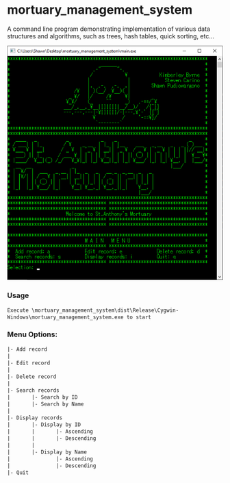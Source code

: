 # mortuary_management_system

A command line program demonstrating implementation of various data structures and algorithms, such as trees, hash tables, quick sorting, etc...

![Main Page](main.png)
### Usage
    
	Execute \mortuary_management_system\dist\Release\Cygwin-Windows\mortuary_management_system.exe to start

### Menu Options:

	|- Add record
	|
	|- Edit record
	|
	|- Delete record
	|
	|- Search records
	|		|- Search by ID
	|		|- Search by Name
	|
	|- Display records
	|		|- Display by ID
	|		|		|- Ascending
	|		|		|- Descending
	|		|
	|		|- Display by Name
	|				|- Ascending
	|				|- Descending
	|- Quit
